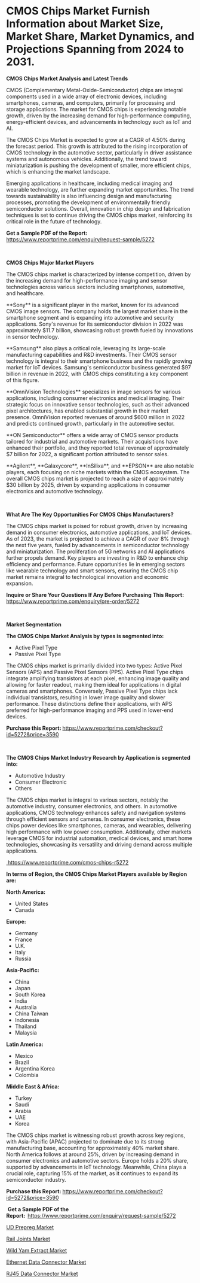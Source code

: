 <p><h1>CMOS Chips Market Furnish Information about Market Size, Market Share, Market Dynamics, and Projections Spanning from 2024 to 2031.</h1></p><p><strong>CMOS Chips Market Analysis and Latest Trends</strong></p>
<p><p>CMOS (Complementary Metal-Oxide-Semiconductor) chips are integral components used in a wide array of electronic devices, including smartphones, cameras, and computers, primarily for processing and storage applications. The market for CMOS chips is experiencing notable growth, driven by the increasing demand for high-performance computing, energy-efficient devices, and advancements in technology such as IoT and AI.</p><p>The CMOS Chips Market is expected to grow at a CAGR of 4.50% during the forecast period. This growth is attributed to the rising incorporation of CMOS technology in the automotive sector, particularly in driver assistance systems and autonomous vehicles. Additionally, the trend toward miniaturization is pushing the development of smaller, more efficient chips, which is enhancing the market landscape.</p><p>Emerging applications in healthcare, including medical imaging and wearable technology, are further expanding market opportunities. The trend towards sustainability is also influencing design and manufacturing processes, promoting the development of environmentally friendly semiconductor solutions. Overall, innovation in chip design and fabrication techniques is set to continue driving the CMOS chips market, reinforcing its critical role in the future of technology.</p></p>
<p><strong>Get a Sample PDF of the Report:&nbsp;</strong> <a href="https://www.reportprime.com/enquiry/request-sample/5272">https://www.reportprime.com/enquiry/request-sample/5272</a></p>
<p>&nbsp;</p>
<p><strong>CMOS Chips Major Market Players</strong></p>
<p><p>The CMOS chips market is characterized by intense competition, driven by the increasing demand for high-performance imaging and sensor technologies across various sectors including smartphones, automotive, and healthcare.</p><p>**Sony** is a significant player in the market, known for its advanced CMOS image sensors. The company holds the largest market share in the smartphone segment and is expanding into automotive and security applications. Sony's revenue for its semiconductor division in 2022 was approximately $11.7 billion, showcasing robust growth fueled by innovations in sensor technology.</p><p>**Samsung** also plays a critical role, leveraging its large-scale manufacturing capabilities and R&D investments. Their CMOS sensor technology is integral to their smartphone business and the rapidly growing market for IoT devices. Samsung's semiconductor business generated $97 billion in revenue in 2022, with CMOS chips constituting a key component of this figure.</p><p>**OmniVision Technologies** specializes in image sensors for various applications, including consumer electronics and medical imaging. Their strategic focus on innovative sensor technologies, such as their advanced pixel architectures, has enabled substantial growth in their market presence. OmniVision reported revenues of around $600 million in 2022 and predicts continued growth, particularly in the automotive sector.</p><p>**ON Semiconductor** offers a wide array of CMOS sensor products tailored for industrial and automotive markets. Their acquisitions have enhanced their portfolio, and they reported total revenue of approximately $7 billion for 2022, a significant portion attributed to sensor sales.</p><p>**Agilent**, **Galaxycore**, **InSilixa**, and **EPSON** are also notable players, each focusing on niche markets within the CMOS ecosystem. The overall CMOS chips market is projected to reach a size of approximately $30 billion by 2025, driven by expanding applications in consumer electronics and automotive technology.</p></p>
<p>&nbsp;</p>
<p><strong>What Are The Key Opportunities For CMOS Chips Manufacturers?</strong></p>
<p><p>The CMOS chips market is poised for robust growth, driven by increasing demand in consumer electronics, automotive applications, and IoT devices. As of 2023, the market is projected to achieve a CAGR of over 8% through the next five years, fueled by advancements in semiconductor technology and miniaturization. The proliferation of 5G networks and AI applications further propels demand. Key players are investing in R&D to enhance chip efficiency and performance. Future opportunities lie in emerging sectors like wearable technology and smart sensors, ensuring the CMOS chip market remains integral to technological innovation and economic expansion.</p></p>
<p><strong>Inquire or Share Your Questions If Any Before Purchasing This Report:</strong> <a href="https://www.reportprime.com/enquiry/pre-order/5272">https://www.reportprime.com/enquiry/pre-order/5272</a></p>
<p>&nbsp;</p>
<p><strong>Market Segmentation</strong></p>
<p><strong>The CMOS Chips Market Analysis by types is segmented into:</strong></p>
<p><ul><li>Active Pixel Type</li><li>Passive Pixel Type</li></ul></p>
<p><p>The CMOS chips market is primarily divided into two types: Active Pixel Sensors (APS) and Passive Pixel Sensors (PPS). Active Pixel Type chips integrate amplifying transistors at each pixel, enhancing image quality and allowing for faster readout, making them ideal for applications in digital cameras and smartphones. Conversely, Passive Pixel Type chips lack individual transistors, resulting in lower image quality and slower performance. These distinctions define their applications, with APS preferred for high-performance imaging and PPS used in lower-end devices.</p></p>
<p><strong>Purchase this Report:&nbsp;</strong><a href="https://www.reportprime.com/checkout?id=5272&price=3590">https://www.reportprime.com/checkout?id=5272&price=3590</a></p>
<p>&nbsp;</p>
<p><strong>The CMOS Chips Market Industry Research by Application is segmented into:</strong></p>
<p><ul><li>Automotive Industry</li><li>Consumer Electronic</li><li>Others</li></ul></p>
<p><p>The CMOS chips market is integral to various sectors, notably the automotive industry, consumer electronics, and others. In automotive applications, CMOS technology enhances safety and navigation systems through efficient sensors and cameras. In consumer electronics, these chips power devices like smartphones, cameras, and wearables, delivering high performance with low power consumption. Additionally, other markets leverage CMOS for industrial automation, medical devices, and smart home technologies, showcasing its versatility and driving demand across multiple applications.</p></p>
<p><a href="https://www.reportprime.com/cmos-chips-r5272">&nbsp;https://www.reportprime.com/cmos-chips-r5272</a></p>
<p><strong>In terms of Region, the CMOS Chips Market Players available by Region are:</strong></p>
<p>
    <p> <strong> North America: </strong>
        <ul>
            <li>United States</li>
            <li>Canada</li>
        </ul>
        </p> 
    <p> <strong> Europe: </strong>
        <ul>
            <li>Germany</li>
            <li>France</li>
            <li>U.K.</li>
            <li>Italy</li>
            <li>Russia</li>
        </ul>
        </p> 
    <p> <strong> Asia-Pacific: </strong>
        <ul>
            <li>China</li>
            <li>Japan</li>
            <li>South Korea</li>
            <li>India</li>
            <li>Australia</li>
            <li>China Taiwan</li>
            <li>Indonesia</li>
            <li>Thailand</li>
            <li>Malaysia</li>
        </ul>
        </p> 
    <p> <strong> Latin America: </strong>
        <ul>
            <li>Mexico</li>
            <li>Brazil</li>
            <li>Argentina Korea</li>
            <li>Colombia</li>
        </ul>
        </p> 
    <p> <strong> Middle East & Africa: </strong>
        <ul>
            <li>Turkey</li>
            <li>Saudi</li>
            <li>Arabia</li>
            <li>UAE</li>
            <li>Korea</li>
        </ul>
    </p>
    </p>
<p><p>The CMOS chips market is witnessing robust growth across key regions, with Asia-Pacific (APAC) projected to dominate due to its strong manufacturing base, accounting for approximately 40% market share. North America follows at around 25%, driven by increasing demand in consumer electronics and automotive sectors. Europe holds a 20% share, supported by advancements in IoT technology. Meanwhile, China plays a crucial role, capturing 15% of the market, as it continues to expand its semiconductor industry.</p></p>
<p><strong>Purchase this Report: </strong><a href="https://www.reportprime.com/checkout?id=5272&price=3590">https://www.reportprime.com/checkout?id=5272&price=3590</a></p>
<p>&nbsp;<strong>Get a Sample PDF of the Report:&nbsp;&nbsp;</strong><a href="https://www.reportprime.com/enquiry/request-sample/5272">https://www.reportprime.com/enquiry/request-sample/5272</a></p>
<p><strong></strong></p>
<p><p><a href="https://www.linkedin.com/pulse/ud-prepreg-market-industry-landscape-growth-trajectories-global-s3dvf?trackingId=R3SG6Ik%2FQMCLrkNEa0sDUA%3D%3D">UD Prepreg Market</a></p><p><a href="https://issuu.com/reportprime-2/docs/rail-joints-market-size-2030.pptx_a4097b0b4be18c">Rail Joints Market</a></p><p><a href="https://www.linkedin.com/pulse/market-forecasting-change-global-wild-yam-extract-dynamics-bpw7f?trackingId=NVYdz37LS%2FGGQfOsdwv4lw%3D%3D">Wild Yam Extract Market</a></p><p><a href="https://github.com/AfsanaMia652/Market-Research-Report-List-1/blob/main/ethernet-data-connector-market.md">Ethernet Data Connector Market</a></p><p><a href="https://github.com/dfs4ff/Market-Research-Report-List-1/blob/main/rj45-data-connector-market.md">RJ45 Data Connector Market</a></p></p>